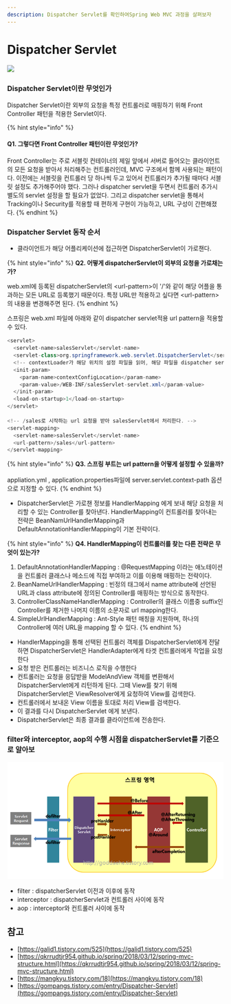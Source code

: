 ```yaml
---
description: Dispatcher Servlet를 확인하여Spring Web MVC 과정을 살펴보자
---
```


# Dispatcher Servlet

![](../../.gitbook/assets/99c75b3359c9c08312.png)

### Dispatcher Servlet이란 무엇인가

Dispatcher Servlet이란 외부의 요청을 특정 컨트롤러로 매핑하기 위해 Front Controller 패턴을 적용한 Servlet이다.

{% hint style="info" %}
#### Q1. 그렇다면 Front Controller 패턴이란 무엇인가?

Front Controller는 주로 서블릿 컨테이너의 제일 앞에서 서버로 들어오는 클라이언트의 모든 요청을 받아서 처리해주는 컨트롤러인데, MVC 구조에서 함께 사용되는 패턴이다. 이전에는 서블릿을 컨트롤러 당 하나씩 두고 있어서 컨트롤러가 추가될 때마다 서블릿 설정도 추가해주어야 했다. 그러나 dispatcher servlet을 두면서 컨트롤러 추가시 별도의 servlet 설정을 할 필요가 없었다. 그리고 dispatcher servlet을 통해서 Tracking이나 Security를 적용할 때 편하게 구현이 가능하고, URL 구성이 간편해졌다.
{% endhint %}

### Dispatcher Servlet 동작 순서

* 클라이언트가 해당 어플리케이션에 접근하면 DispatcherServlet이 가로챈다.

{% hint style="info" %}
**Q2. 어떻게 dispatcherServlet이 외부의 요청을 가로채는가?**

web.xml에 등록된 dispatcherServlet의 \<url-pattern>이 '/'와 같이 해당 어플을 통과하는 모든 URL로 등록했기 때문이다. 특정 URL만 적용하고 싶다면 \<url-pattern>의 내용을 변경해주면 된다.
{% endhint %}

스프링은 web.xml 파일에 아래와 같이 dispatcher servlet적용 url pattern을 적용할 수 있다.

```java
<servlet>
  <servlet-name>salesServlet</servlet-name>
  <servlet-class>org.springframework.web.servlet.DispatcherServlet</servlet-class>
  <!-- contextLoader가 해당 위치의 설정 파일을 읽어, 해당 파일을 dispatcher servlet으로 만든다. -->
  <init-param>
    <param-name>contextConfigLocation</param-name>
    <param-value>/WEB-INF/salesServlet-servlet.xml</param-value>
  </init-param>
  <load-on-startup>1</load-on-startup>
</servlet>

<!-- /sales로 시작하는 url 요청을 받아 salesServlet에서 처리한다. -->
<servlet-mapping>
  <servlet-name>salesServlet</servlet-name>
  <url-pattern>/sales</url-pattern>
</servlet-mapping>
```

{% hint style="info" %}
**Q3. 스프링 부트는 url pattern을 어떻게 설정할 수 있을까?**\
\
appliation.yml , application.properties파일에 server.servlet.context-path 옵션으로 지정할 수 있다.
{% endhint %}

* DispatcherServlet은 가로챈 정보를 HandlerMapping 에게 보내 해당 요청을 처리할 수 있는 Controller를 찾아낸다. HandlerMapping이 컨트롤러를 찾아내는 전략은 BeanNamUrlHandlerMapping과 DefaultAnnotationHandlerMapping이 기본 전략이다.

{% hint style="info" %}
**Q4. HandlerMapping이 컨트롤러를 찾는 다른 전략은 무엇이 있는가?**

1. DefaultAnnotationHandlerMapping : @RequestMapping 이라는 애노테이션을 컨트롤러 클래스나 메소드에 직접 부여하고 이를 이용해 매핑하는 전략이다.
2. BeanNameUrlHandlerMapping : 빈정의 태그에서 name attribute에 선언된 URL과 class attribute에 정의된 Controller를 매핑하는 방식으로 동작한다.
3. ControllerClassNameHandlerMapping : Controller의 클래스 이름중 suffix인 Controller를 제거한 나머지 이름의 소문자로 url mapping한다.
4. SimpleUrlHandlerMapping : Ant-Style 패턴 매칭을 지원하며, 하나의 Controller에 여러 URL을 mapping 할 수 있다.
{% endhint %}

* HandlerMapping을 통해 선택된 컨트롤러 객체를 DispatcherServlet에게 전달하면 DispatcherServlet은 HandlerAdapter에게 타겟 컨트롤러에게 작업을 요청한다
* 요청 받은 컨트롤러는 비즈니스 로직을 수행한다
* 컨트롤러는 요청을 응답받을 ModelAndView 객체를 변환해서 DispatcherServlet에게 리턴하게 된다. 그때 View를 찾기 위해 DispatcherServlet은 ViewResolver에게 요청하여 View를 검색한다.
* 컨트롤러에서 보내온 View 이름을 토대로 처리 View를 검색한다.
* 이 결과를 다시 DispatcherServlet 에게 보낸다.
* DispatcherServlet은 최종 결과를 클라이언트에 전송한다.

### **filter와 interceptor, aop의 수행 시점을 dispatcherServlet를 기준으로 알아보**

![](<../../.gitbook/assets/11 (1).png>)

* filter : dispatcherServlet 이전과 이후에 동작
* interceptor : dispatcherServlet과 컨트롤러 사이에 동작
* aop : interceptor와 컨트롤러 사이에 동작

## 참고

* [https://galid1.tistory.com/525](https://galid1.tistory.com/525)
* [https://qkrrudtjr954.github.io/spring/2018/03/12/spring-mvc-structure.html](https://qkrrudtjr954.github.io/spring/2018/03/12/spring-mvc-structure.html)
* [https://mangkyu.tistory.com/18](https://mangkyu.tistory.com/18)
* [https://gompangs.tistory.com/entry/Dispatcher-Servlet](https://gompangs.tistory.com/entry/Dispatcher-Servlet)

